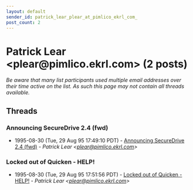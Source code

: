 ```yaml
---
layout: default
sender_id: patrick_lear_plear_at_pimlico_ekrl_com_
post_count: 2
---
```


# Patrick Lear <plear<span>@</span>pimlico.ekrl.com> (2 posts)

_Be aware that many list participants used multiple email addresses over their time active on the list. As such this page may not contain all threads available._

## Threads

### Announcing SecureDrive 2.4 (fwd)
+ 1995-08-30 (Tue, 29 Aug 95 17:49:10 PDT) - [Announcing SecureDrive 2.4 (fwd)](/archive/1995/08/495a9f7db4ae43ce1c7d8d286c465eeb6b07778080587b489a599c422634aa71) - _Patrick Lear \<plear@pimlico.ekrl.com\>_

### Locked out of Quicken - HELP!
+ 1995-08-30 (Tue, 29 Aug 95 17:51:56 PDT) - [Locked out of Quicken - HELP!](/archive/1995/08/288a22803250ed0c3e39c3f5e403776dba906afe2c6f4ca7d8b3fd2ca57da2d7) - _Patrick Lear \<plear@pimlico.ekrl.com\>_

